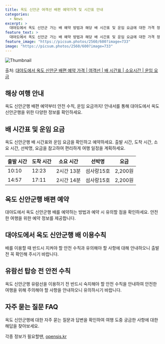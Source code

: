 ```yaml
---
title: 옥도 신안군 여객선 배편 예약가격 및 시간표 안내
categories:
  - News
excerpt: >
  대야도에서 옥도 신안군 가는 배 예약 방법과 해당 배 시간표 및 운임 요금에 대한 가격 정보를 안내 드리겠습니다. 안전하고 재밋는 옥도 신안군행 여행을 위해 아래 정보 참고하시기 바랍니다. 옥도 신안군행 배편 예약하기 👈 클릭대야도에서 옥도 신안군행 배 시간표출발 시간도착 시간소요 시간선박명요금10:1012:232시간 13분섬사랑15호2,200원14:5717:112시간 14분섬사랑15호2,200원옥도 신안군행 배편 예약하기 👈 클릭대야도에서 옥도 신안군행 여객선 탑승 시 이용수칙대야도에서 옥도 신안군행 배를 이용할 때 반드시 준수해야 할 안전 수칙들에 대해 알아봅시다. 중요한 내용: 1) 대야도에서 옥도 신안군행 배 출항시간을 확인합니다. 2) 출항 시간이 가까워지면 미리 매표소를 방문하여 충분한 여유시..
feature_text: >
  대야도에서 옥도 신안군 가는 배 예약 방법과 해당 배 시간표 및 운임 요금에 대한 가격 정보를 안내 드리겠습니다. 안전하고 재밋는 옥도 신안군행 여행을 위해 아래 정보 참고하시기 바랍니다. 옥도 신안군행 배편 예약하기 👈 클릭대야도에서 옥도 신안군행 배 시간표출발 시간도착 시간소요 시간선박명요금10:1012:232시간 13분섬사랑15호2,200원14:5717:112시간 14분섬사랑15호2,200원옥도 신안군행 배편 예약하기 👈 클릭대야도에서 옥도 신안군행 여객선 탑승 시 이용수칙대야도에서 옥도 신안군행 배를 이용할 때 반드시 준수해야 할 안전 수칙들에 대해 알아봅시다. 중요한 내용: 1) 대야도에서 옥도 신안군행 배 출항시간을 확인합니다. 2) 출항 시간이 가까워지면 미리 매표소를 방문하여 충분한 여유시..
feature_image: "https://picsum.photos/2560/600?image=733"
image: "https://picsum.photos/2560/600?image=733"
---
```


![Thumbnail](https://img1.daumcdn.net/thumb/R800x0/?scode=mtistory2&fname=https%3A%2F%2Fblog.kakaocdn.net%2Fdn%2FpL70j%2FbtsHBBd4wEf%2FlwJumjkVkK3hZHmS1sSL8k%2Fimg.webp)

<p>출처: <a href="https://opensis.kr/entry/%EB%8C%80%EC%95%BC%EB%8F%84%EC%97%90%EC%84%9C-%EC%98%A5%EB%8F%84-%EC%8B%A0%EC%95%88%EA%B5%B0-%EB%B0%B0%ED%8E%B8-%EC%98%88%EC%95%BD-%EA%B0%80%EA%B2%A9-%EC%97%AC%EA%B0%9D%EC%84%A0-%EB%B0%B0-%EC%8B%9C%EA%B0%84%ED%91%9C-%EC%86%8C%EC%9A%94%EC%8B%9C%EA%B0%84-%EC%9A%B4%EC%9E%84-%EC%9A%94%EA%B8%88" rel="dofollow">대야도에서 옥도 신안군 배편 예약 가격 | 여객선 | 배 시간표 | 소요시간 | 운임 요금</a> </p>

## 해상 여행 안내

옥도 신안군행 배편 예약부터 안전 수칙, 운임 요금까지! 안내서를 통해 대야도에서 옥도 신안군행을 위한 다양한 정보를 확인하세요.

## **배 시간표 및 운임 요금**

옥도 신안군행 배 시간표와 운임 요금을 확인하고 예약하세요. 출발 시간, 도착 시간, 소요 시간, 선박명, 요금을 참고하여 편리하게 여행
일정을 계획하세요.

출발 시간 | 도착 시간 | 소요 시간 | 선박명 | 요금  
---|---|---|---|---  
10:10 | 12:23 | 2시간 13분 | 섬사랑15호 | 2,200원  
14:57 | 17:11 | 2시간 14분 | 섬사랑15호 | 2,200원  
  
## **옥도 신안군행 배편 예약**

대야도에서 옥도 신안군행 배를 예약하는 방법과 예약 시 유의할 점을 확인하세요. 안전한 여행을 위한 예약 정보를 제공합니다.

## **대야도에서 옥도 신안군행 배 이용수칙**

배를 이용할 때 반드시 지켜야 할 안전 수칙과 유의해야 할 사항에 대해 안내하오니 출발 전 꼭 확인해 주시기 바랍니다.

## **유람선 탑승 전 안전 수칙**

옥도 신안군행 유람선을 이용하기 전 반드시 숙지해야 할 안전 수칙을 안내하여 안전한 여행을 위해 주의해야 할 사항을 안내하오니 유의하시기
바랍니다.

## **자주 묻는 질문 FAQ**

옥도 신안군행에 대한 자주 묻는 질문과 답변을 확인하여 여행 도중 궁금한 사항에 대한 해답을 찾아보세요.



 

각종 정보가 필요할땐, <a href="https://opensis.kr" rel="dofollow">opensis.kr</a>


